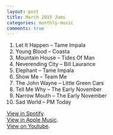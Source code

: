 ```yaml
---
layout: post
title: March 2015 Jams
categories: monthly-music
comments: true
---
```


1. Let It Happen – Tame Impala
2. Young Blood – Coasta
3. Mountain House – Tides Of Man
4. Neverending City – Bill Laurance
5. Elephant – Tame Impala
6. Show Me – Team Me
7. The John Wayne – Little Green Cars
8. Tell Me Why – The Early November
9. Narrow Mouth – The Early November
10. Sad World – PM Today

[View in Spotify][spotify].  
[View in Apple Music][apple music].  
[View on Youtube][youtube].

[spotify]: https://open.spotify.com/user/fred.hohman/playlist/34R4XJjfNpkAWBDcUVYuCe "View in Spotify."
[apple music]: https://itunes.apple.com/us/playlist/march-2015-jams/idpl.b96b38d2ea6b46fea9a81ede45de7348 "View in iTunes."
[youtube]: https://www.youtube.com/playlist?list=PL7t4sFPlrvYXOy_1oPc-ehzH32OKWOj0t "View on Youtube."